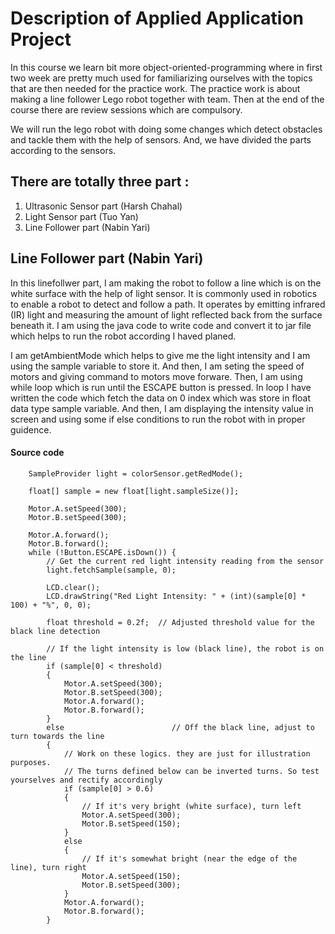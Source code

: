 # Description of Applied Application Project 

In this course we learn bit more object-oriented-programming where in first two week are pretty much used for familiarizing ourselves with the topics that are then needed for the practice work. The practice work is about making a line follower Lego robot together with team. Then at the end of the course there are review sessions which are compulsory. 

We will run the lego robot with doing some changes which detect obstacles and tackle them with the help of sensors. And, we have divided the parts according to the sensors. 

## There are totally three part :

1. Ultrasonic Sensor part (Harsh Chahal)
2. Light Sensor part (Tuo Yan)
3. Line Follower part (Nabin Yari)

## Line Follower part (Nabin Yari)

In this linefollwer part, I am making the robot to follow a line which is on the white surface with the help of light sensor. It is commonly used in robotics to enable a robot to detect and follow a path. It operates by emitting infrared (IR) light and measuring the amount of light reflected back from the surface beneath it. I am using the java code to write code and convert it to jar file which helps to run the robot according I haved planed. 

I am getAmbientMode which helps to give me the light intensity and I am using the sample variable to store it. And then, I am seting the speed of motors and giving command to motors move forware. Then, I am using while loop which is run until the ESCAPE button is pressed. In loop I have written the code which fetch the data on 0 index which was store in float data type sample variable. And then, I am displaying the intensity value in screen and using some if else conditions to run the robot with in proper guidence.

#### Source code 

        SampleProvider light = colorSensor.getRedMode();

        float[] sample = new float[light.sampleSize()];

        Motor.A.setSpeed(300);
        Motor.B.setSpeed(300);

        Motor.A.forward();
        Motor.B.forward();
        while (!Button.ESCAPE.isDown()) {
            // Get the current red light intensity reading from the sensor
            light.fetchSample(sample, 0); 
            
            LCD.clear();
            LCD.drawString("Red Light Intensity: " + (int)(sample[0] * 100) + "%", 0, 0);
            
            float threshold = 0.2f;  // Adjusted threshold value for the black line detection

            // If the light intensity is low (black line), the robot is on the line
            if (sample[0] < threshold)
            { 
                Motor.A.setSpeed(300);
                Motor.B.setSpeed(300);
                Motor.A.forward();
                Motor.B.forward();
            }
            else                        // Off the black line, adjust to turn towards the line
            {
                // Work on these logics. they are just for illustration purposes.
                // The turns defined below can be inverted turns. So test yourselves and rectify accordingly
                if (sample[0] > 0.6)
                {
                    // If it's very bright (white surface), turn left
                    Motor.A.setSpeed(300);
                    Motor.B.setSpeed(150);
                }
                else
                {
                    // If it's somewhat bright (near the edge of the line), turn right
                    Motor.A.setSpeed(150);
                    Motor.B.setSpeed(300);
                }
                Motor.A.forward();
                Motor.B.forward();
            }
